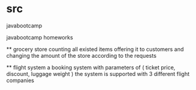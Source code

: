 # src
javabootcamp 

javabootcamp homeworks 


** grocery store counting all existed items offering it to customers and changing the amount of the store according to the requests 

** flight system a booking system with parameters of ( ticket price, discount, luggage weight ) the system is supported with 3 different flight companies 
